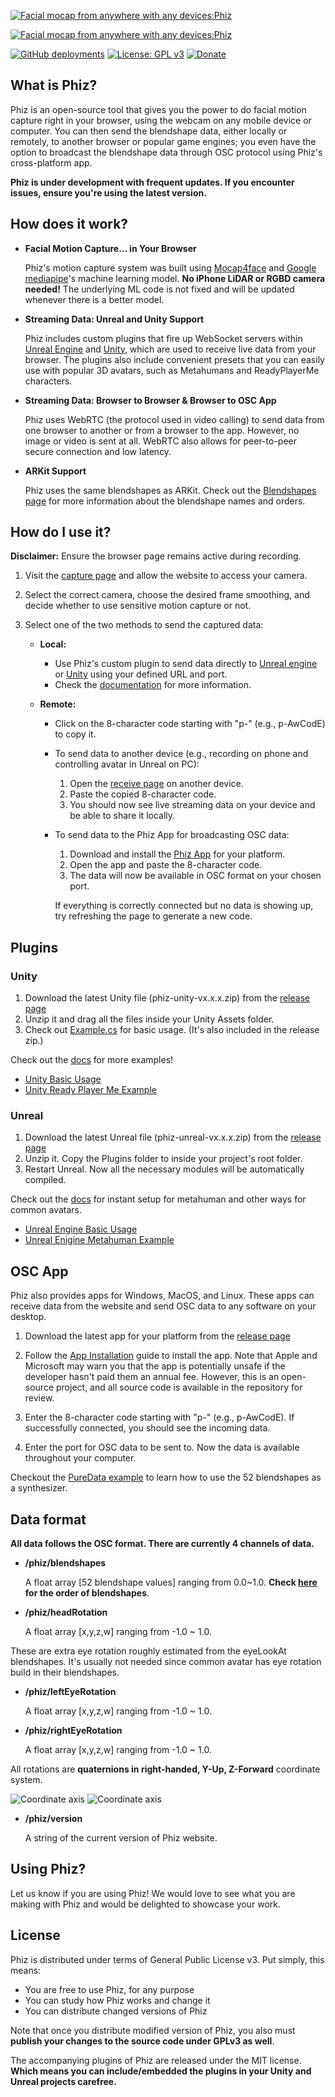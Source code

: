 [![Facial mocap from anywhere with any devices:Phiz](./assets/banner.png#gh-light-mode-only)](https://phizmocap.dev#gh-light-mode-only)

[![Facial mocap from anywhere with any devices:Phiz](./assets/banner-dark.png#gh-dark-mode-only)](https://phizmocap.dev#gh-dark-mode-only)

[![GitHub deployments](https://img.shields.io/github/deployments/spookycorgi/phiz/production?label=vercel&logo=vercel)](https://phizmocap.dev)
[![License: GPL v3](https://img.shields.io/badge/License-GPLv3-blue.svg)](https://www.gnu.org/licenses/gpl-3.0)
[![Donate](https://img.shields.io/badge/Donate-PayPal-green.svg)](https://www.paypal.com/donate/?business=HS5SG7G97J7AY&no_recurring=0&item_name=Thank+you+for+your+support+OwO.+May+the+3D+god+bless+you+infinite+inspirations%21&currency_code=USD)

## What is Phiz?
Phiz is an open-source tool that gives you the power to do facial motion capture right in your browser, using the webcam on any mobile device or computer. You can then send the blendshape data, either locally or remotely, to another browser or popular game engines; you even have the option to broadcast the blendshape data through OSC protocol using Phiz's cross-platform app.

**Phiz is under development with frequent updates. If you encounter issues, ensure you're using the latest version.**

## How does it work?
- **Facial Motion Capture... in Your Browser**

    Phiz's motion capture system was built using [Mocap4face](https://github.com/facemoji/mocap4face) and [Google mediapipe](https://github.com/google/mediapipe)'s machine learning model. **No iPhone LiDAR or RGBD camera needed!** The underlying ML code is not fixed and will be updated whenever there is a better model.

- **Streaming Data: Unreal and Unity Support**

    Phiz includes custom plugins that fire up WebSocket servers within [Unreal Engine](https://www.phizmocap.dev/docs/unreal/basic-usage) and [Unity](https://www.phizmocap.dev/docs/unity/basic-usage), which are used to receive live data from your browser. The plugins also include convenient presets that you can easily use with popular 3D avatars, such as Metahumans and ReadyPlayerMe characters.

- **Streaming Data: Browser to Browser & Browser to OSC App**

    Phiz uses WebRTC (the protocol used in video calling) to send data from one browser to another or from a browser to the app. However, no image or video is sent at all. WebRTC also allows for  peer-to-peer secure connection and low latency.
    

- **ARKit Support**

    Phiz uses the same blendshapes as ARKit. Check out the [Blendshapes page](https://www.phizmocap.dev/docs/specs/blendshapes) for more information about the blendshape names and orders.


## How do I use it?
**Disclaimer:** Ensure the browser page remains active during recording.

1. Visit the [capture page](https://www.phizmocap.dev/capture) and allow the website to access your camera.
2. Select the correct camera, choose the desired frame smoothing, and decide whether to use sensitive motion capture or not.
3. Select one of the two methods to send the captured data:

   - **Local:**
     - Use Phiz's custom plugin to send data directly to [Unreal engine](https://www.phizmocap.dev/docs/unreal/basic-usage) or [Unity](https://www.phizmocap.dev/docs/unity/basic-usage) using your defined URL and port.
     - Check the [documentation](https://www.phizmocap.dev/docs) for more information.

   - **Remote:**
     - Click on the 8-character code starting with "p-" (e.g., p-AwCodE) to copy it.
     - To send data to another device (e.g., recording on phone and controlling avatar in Unreal on PC):
       1. Open the [receive page](https://www.phizmocap.dev/receive) on another device.
       2. Paste the copied 8-character code.
       3. You should now see live streaming data on your device and be able to share it locally.
     - To send data to the Phiz App for broadcasting OSC data:
       1. Download and install the [Phiz App](https://github.com/SpookyCorgi/phiz/releases/latest) for your platform.
       2. Open the app and paste the 8-character code.
       3. The data will now be available in OSC format on your chosen port.

        If everything is correctly connected but no data is showing up, try refreshing the page to generate a new code.


## Plugins
### Unity
1. Download the latest Unity file (phiz-unity-vx.x.x.zip) from the [release page](https://github.com/SpookyCorgi/phiz/releases/latest)
2. Unzip it and drag all the files inside your Unity Assets folder.
3. Check out [Example.cs](https://github.com/SpookyCorgi/phiz/blob/main/plugins/unity/Example.cs) for basic usage. (It's also included in the release zip.)

Check out the [docs](https://www.phizmocap.dev/docs) for more examples!
- [Unity Basic Usage](https://www.phizmocap.dev/docs/unity/basic-usage)
- [Unity Ready Player Me Example](https://www.phizmocap.dev/docs/unity/ready-player-me-example)

### Unreal
1. Download the latest Unreal file (phiz-unreal-vx.x.x.zip) from the [release page](https://github.com/SpookyCorgi/phiz/releases/latest)
2. Unzip it. Copy the Plugins folder to inside your project's root folder.
3. Restart Unreal. Now all the necessary modules will be automatically compiled.

Check out the [docs](https://www.phizmocap.dev/docs) for instant setup for metahuman and other ways for common avatars.
- [Unreal Engine Basic Usage](https://www.phizmocap.dev/docs/unity/basic-usage)
- [Unreal Enigine Metahuman Example](https://www.phizmocap.dev/docs/unreal/metahuman-example)

## OSC App
Phiz also provides apps for Windows, MacOS, and Linux. These apps can receive data from the website and send OSC data to any software on your desktop.

1. Download the latest app for your platform from the [release page](https://github.com/SpookyCorgi/phiz/releases/latest)

2. Follow the [App Installation](https://www.phizmocap.dev/docs/osc-app/app-installation) guide to install the app. Note that Apple and Microsoft may warn you that the app is potentially unsafe if the developer hasn't paid them an annual fee. However, this is an open-source project, and all source code is available in the repository for review.

3. Enter the 8-character code starting with "p-" (e.g., p-AwCodE). If successfully connected, you should see the incoming data.

4. Enter the port for OSC data to be sent to. Now the data is available throughout your computer.

Checkout the [PureData example](https://www.phizmocap.dev/docs/osc-app/puredata-example) to learn how to use the 52 blendshapes as a synthesizer. 

## Data format
**All data follows the OSC format.
There are currently 4 channels of data.**
- **/phiz/blendshapes**
  
  A float array [52 blendshape values] ranging from 0.0~1.0. **Check [here](https://github.com/SpookyCorgi/phiz/wiki/Blendshapes-Format) for the order of blendshapes**. 
  
- **/phiz/headRotation**
    
   A float array [x,y,z,w] ranging from -1.0 ~ 1.0. 

These are extra eye rotation roughly estimated from the eyeLookAt blendshapes. It's usually not needed since common avatar has eye rotation build in their blendshapes.
- **/phiz/leftEyeRotation**

   A float array [x,y,z,w] ranging from -1.0 ~ 1.0.
   
- **/phiz/rightEyeRotation**

    A float array [x,y,z,w] ranging from -1.0 ~ 1.0.

All rotations are **quaternions in right-handed, Y-Up, Z-Forward** coordinate system.

![Coordinate axis](./assets/coordinate-axes-light.png#gh-light-mode-only)
![Coordinate axis](./assets/coordinate-axes-dark.png#gh-dark-mode-only)

- **/phiz/version**

    A string of the current version of Phiz website.

## Using Phiz?
Let us know if you are using Phiz! We would love to see what you are making with Phiz and would be delighted to showcase your work.

## License
Phiz is distributed under terms of General Public License v3. Put simply, this means:

- You are free to use Phiz, for any purpose
- You can study how Phiz works and change it
- You can distribute changed versions of Phiz

Note that once you distribute modified version of Phiz, you also must **publish your changes to the source code under GPLv3 as well**.

The accompanying plugins of Phiz are released under the MIT license.
**Which means you can include/embedded the plugins in your Unity and Unreal projects carefree.**